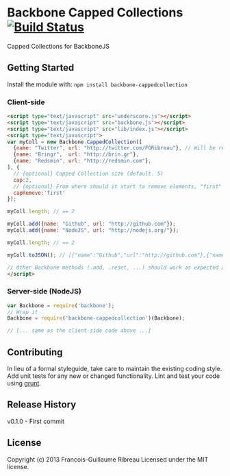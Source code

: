 # Backbone Capped Collections [![Build Status](https://travis-ci.org/FGRibreau/backbone-cappedcollection.png)](https://travis-ci.org/FGRibreau/backbone-cappedcollection)

Capped Collections for BackboneJS

## Getting Started
Install the module with: `npm install backbone-cappedcollection`


### Client-side
```html
<script type="text/javascript" src="underscore.js"></script>
<script type="text/javascript" src="backbone.js"></script>
<script type="text/javascript" src="lib/index.js"></script>
<script type="text/javascript">
var myColl = new Backbone.CappedCollection([
  {name: "Twitter", url: "http://twitter.com/FGRibreau"}, // Will be removed
  {name: "Bringr",  url: "http://brin.gr"},
  {name: "Redsmin", url: "http://redsmin.com"},
], {
  // {optional} Capped Collection size (default. 5)
  cap:2,
  // {optional} From where should it start to remove elements, "first" or "last" (default. first)
  capRemove:'first'
});

myColl.length; // == 2

myColl.add({name: "Github", url: "http://github.com"});
myColl.add({name: "NodeJS", url: "http://nodejs.org/"});

myColl.length; // == 2

myColl.toJSON(); // [{"name":"Github","url":"http://github.com"},{"name":"NodeJS","url":"http://nodejs.org/"}]

// Other Backbone methods (.add, .reset, ...) should work as expected as well.
</script>
```

### Server-side (NodeJS)
```javascript
var Backbone = require('backbone');
// Wrap it
Backbone = require('backbone-cappedcollection')(Backbone);

// [... same as the client-side code above ...]
```

## Contributing
In lieu of a formal styleguide, take care to maintain the existing coding style. Add unit tests for any new or changed functionality. Lint and test your code using [grunt](https://github.com/cowboy/grunt).

## Release History
v0.1.0 - First commit

## License
Copyright (c) 2013 Francois-Guillaume Ribreau
Licensed under the MIT license.
